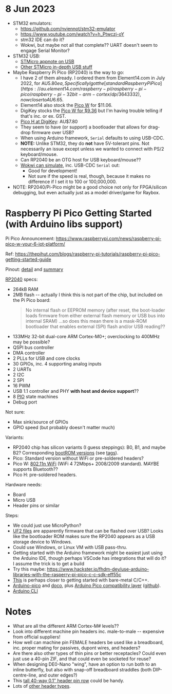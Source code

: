 # 8 Jun 2023

*   STM32 emulators:
    *   https://github.com/nviennot/stm32-emulator
    *   https://www.youtube.com/watch?v=h_Ptwczj-oY
    *   stm32 IDE can do it?
    *   Wokwi, but maybe not all that complete?? UART doesn't seem to engage Serial Monitor?
*   STM32 USB:
    *   [STMicro appnote on USB](https://www.st.com/resource/en/application_note/an4879-introduction-to-usb-hardware-and-pcb-guidelines-using-stm32-mcus-stmicroelectronics.pdf)
    *   [Other STMicro in-depth USB stuff](https://wiki.st.com/stm32mcu/wiki/Introduction_to_USB_with_STM32)
*   Maybe Raspberry Pi Pico (RP2040) is the way to go:
    *   I have 2 of them already. I ordered them from Element14.com in July 2022, for AU$5.80ea,
        Specifically I got the [standard Raspberry Pi Pico](https://au.element14.com/raspberry-pi/raspberry-pi-pico/raspberry-pi-32bit-arm-cortex/dp/3643332), now closer to AU$6.65.
    *   Element14 also stock the [Pico W](https://au.element14.com/raspberry-pi/raspberry-pi-pico-w/raspberry-pi-board-arm-cortex/dp/3996082?MER=TARG-MER-PLP-RECO-STM71233-1) for $11.06.
    *   DigiKey stocks the [Pico W for $9.36](https://www.digikey.com.au/en/products/detail/raspberry-pi/SC0918/16608263?s=N4IgTCBcDaIE4EMDOAHARgUznAngAhQEsDCBjAezwHcQBdAXyA) but I'm having trouble telling if that's
        inc. or ex. GST.
    *   [Pico H at DigiKey](https://www.digikey.com.au/en/products/detail/raspberry-pi/SC0917/16608257): AU$7.80
    *   They seem to have (or support) a bootloader that allows for drag-drop firmware over USB?
    *   When using Arduino framework, `Serial` defaults to using USB-CDC.
    *   **NOTE:** Unlike STM32, they do **not** have 5V-tolerant pins. Not necessarily an issue
        except unless we wanted to connect with PS/2 keyboard/mouse.
    *   Can RP2040 be an OTG host for USB keyboard/mouse??
    *   [Wokwi can simulate](https://wokwi.com/projects/366926468219352065), inc. USB-CDC `Serial` out:
        *   Good for development!
        *   Not sure if the speed is real, though, because it makes no difference if I set it to 100 or 100,000,000.
*   NOTE: RP2040/Pi-Pico might be a good choice not only for FPGA/silicon debugging, but even actually just
    as a model driver/game for Raybox.

# Raspberry Pi Pico Getting Started (with Arduino libs support)

Pi Pico Announcement: https://www.raspberrypi.com/news/raspberry-pi-pico-w-your-6-iot-platform/

Ref: https://thepihut.com/blogs/raspberry-pi-tutorials/raspberry-pi-pico-getting-started-guide

Pinout: [detail](https://cdn.shopify.com/s/files/1/0176/3274/files/Pico-R3-A4-Pinout_f22e6644-b3e4-4997-a192-961c55fc8cae.pdf?v=1664490511) and [summary](https://thepihut.com/blogs/raspberry-pi-tutorials/raspberry-pi-pico-getting-started-guide#:~:text=Raspberry%20Pi%20Pico%20GPIO%20Pins)

[RP2040](https://en.wikipedia.org/wiki/RP2040) specs:
*   264kB RAM
*   2MB flash -- actually I think this is not part of the chip, but included on the Pi Pico board:
    >   No internal flash or EEPROM memory (after reset, the boot-loader loads firmware from either external flash memory or USB bus into internal SRAM)
    ...so does this mean there is a mask-ROM bootloader that enables external (SPI) flash and/or USB reading??
*   133MHz 32-bit dual-core ARM Cortex-M0+; overclocking to 400MHz may be possible?
*   QSPI bus controller
*   DMA controller
*   2 PLLs for USB and core clocks
*   30 GPIOs, inc. 4 supporting analog inputs
*   2 UARTs
*   2 I2C
*   2 SPI
*   16 PWM
*   USB 1.1 controller and PHY **with host and device support**??
*   8 [PIO](https://en.wikipedia.org/wiki/Programmed_input%E2%80%93output) state machines
*   Debug port

Not sure:
*   Max sink/source of GPIOs
*   GPIO speed (but probably doesn't matter much)

Variants:
*   RP2040 chip has silicon variants (I guess steppings): B0, B1, and maybe B2? Corresponding [bootROM versions](https://github.com/raspberrypi/pico-bootrom) (see [tags](https://github.com/raspberrypi/pico-bootrom/tags)).
*   Pico: Standard version without WiFi or pre-soldered headers?
*   Pico W: [802.11n WiFi](https://en.wikipedia.org/wiki/IEEE_802.11n-2009) (WiFi 4 72Mbps+ 2008/2009 standard). MAYBE supports Bluetooth??
*   Pico H: pre-soldered headers.

Hardware needs:
*   Board
*   Micro USB
*   Header pins or similar

Steps:
*   We could just use MicroPython?
*   [UF2 files](https://learn.sparkfun.com/tutorials/rp2040-thing-plus-hookup-guide/uf2-bootloader) are
    apparently firmware that can be flashed over USB? Looks like the bootloader ROM makes sure the RP2040
    appears as a USB storage device to Windows.
*   Could use Windows, or Linux VM with USB pass-thru.
*   Getting started with the Arduino framework might be easiest just using the Arduino IDE, though perhaps VSCode has integrations
    that will do it? I assume the trick is to get a build 
*   Try this maybe: https://www.hackster.io/fhdm-dev/use-arduino-libraries-with-the-rasperry-pi-pico-c-c-sdk-eff55c
*   [This](https://datasheets.raspberrypi.com/pico/getting-started-with-pico.pdf) is perhaps closer to getting started with bare-metal C/C++.
*   [Arduino-pico](https://github.com/earlephilhower/arduino-pico) and [doco](https://arduino-pico.readthedocs.io/en/latest/libraries.html), plus [Arduino Pico compatibility layer](https://www.hackster.io/fhdm-dev/use-arduino-libraries-with-the-rasperry-pi-pico-c-c-sdk-eff55c) ([github](https://github.com/fhdm-dev/pico-arduino-compat)).
*   [Arduino CLI](https://arduino.github.io/arduino-cli/0.33/)

# Notes

*   What are all the different ARM Cortex-M# levels??
*   Look into different machine pin headers inc. male-to-male -- expensive from official suppliers!
*   How well can machine pin FEMALE headers be used like a breadboard, inc. proper mating for passives, dupont wires, and headers?
*   Are there also other types of thin pins or better receptacles? Could even just use a 40-pin ZIF, and that could even
    be socketed for reuse?
*   When designing DE0-Nano "wing", have an option to run both to an inline butterfly, but also with snap-off
    breadboard straddles (both DIP-centre-line, and outer edges?)
*   This [tall 40-way 0.1&Prime; header pin row](https://www.digikey.com.au/en/products/detail/sullins-connector-solutions/PRPC040SACN-RC/2776066?utm_adgroup=&utm_source=google&utm_medium=cpc&utm_campaign=PMax%20Shopping_Products&utm_term=&utm_id=go_cmp-20001736977_adg-_ad-__dev-c_ext-_prd-2776066_sig-CjwKCAjw1YCkBhAOEiwA5aN4AcWMAhzFFJU2HChTTRSf0iAb4rV1VeZCDLiUPkIpPb_c0-9vGqD3ghoCTLMQAvD_BwE&productid=2776066&gad=1&gclid=CjwKCAjw1YCkBhAOEiwA5aN4AcWMAhzFFJU2HChTTRSf0iAb4rV1VeZCDLiUPkIpPb_c0-9vGqD3ghoCTLMQAvD_BwE) could be handy.
*   Lots of [other header types](https://www.sparkfun.com/categories/381).